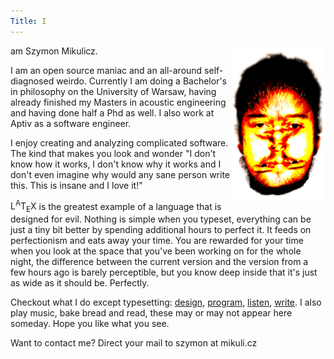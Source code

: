 ```yaml
---
Title: I
---
```


<img style="float: right;" width="150" src="media/images/Mikulicz_paszp3_alp.png">
am Szymon Mikulicz.

I am an open source maniac and an all-around self-diagnosed weirdo. Currently I
am doing a Bachelor's in philosophy on the University of Warsaw, having already
finished my Masters in acoustic engineering and having done half a Phd as well. I also
work at Aptiv as a software engineer. 

I enjoy creating and analyzing complicated software. The kind that makes you
look and wonder "I don't know how it works, I don't know why it works and I
don't even imagine why would any sane person write this. This is insane and I love it!"

<span class="latex">L<sup>A</sup>T<sub>E</sub>X</span> is the greatest example
of a language that is designed for evil. Nothing is simple when you
typeset, everything can be just a tiny bit better by spending additional hours
to perfect it. It feeds on perfectionism and eats away your time. You are
rewarded for your time when you look at the space that you've been working on
for the whole night, the difference between the current version and the version
from a few hours ago is barely perceptible, but you know deep inside that it's
just as wide as it should be. Perfectly.

Checkout what I do except typesetting: [design](design), [program](program),
[listen](listen), [write](write). I also play music, bake bread and read, these
may or may not appear here someday. Hope you like what you see.

Want to contact me? Direct your mail to szymon at mikuli.cz
